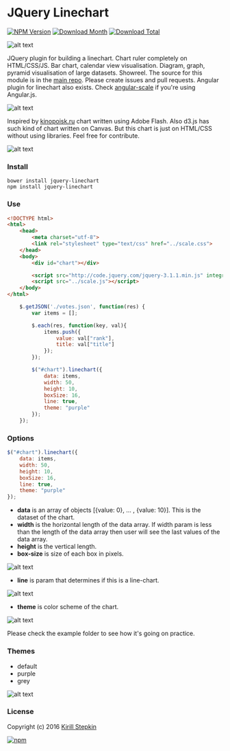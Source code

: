 # JQuery Linechart

[![NPM Version](https://img.shields.io/npm/v/jquery-linechart.svg)](https://www.npmjs.com/package/jquery-linechart)
[![Download Month](https://img.shields.io/npm/dm/jquery-linechart.svg)](https://www.npmjs.com/package/jquery-linechart)
[![Download Total](https://img.shields.io/npm/dt/jquery-linechart.svg)](https://www.npmjs.com/package/jquery-linechart)

![alt text](https://raw.githubusercontent.com/kirillstepkin/scale/master/img/placeit1.jpg)

JQuery plugin for building a linechart. Chart ruler completely on HTML/CSS/JS. Bar chart, calendar view visualisation. Diagram, graph, pyramid visualisation of large datasets. Showreel. The source for this module is in the [main repo](https://github.com/kirillstepkin/jquery-linechart). Please create issues and pull requests. Angular plugin for linechart also exists. Check [angular-scale](https://github.com/kirillstepkin/scale) if you're using Angular.js.

![alt text](https://raw.githubusercontent.com/kirillstepkin/scale/master/img/output_eSVfyQ.gif)

Inspired by [kinopoisk.ru](https://www.kinopoisk.ru/) chart written using Adobe Flash. Also d3.js has such kind of chart written on Canvas. But this chart is just on HTML/CSS without using libraries. Feel free for contribute.

![alt text](https://raw.githubusercontent.com/kirillstepkin/scale/master/img/84d858c0af.png)

### Install

```
bower install jquery-linechart 
npm install jquery-linechart
```

### Use

```html
<!DOCTYPE html>
<html>
	<head>
		<meta charset="utf-8">
		<link rel="stylesheet" type="text/css" href="../scale.css">
	</head>
	<body>
		<div id="chart"></div>

		<script src="http://code.jquery.com/jquery-3.1.1.min.js" integrity="sha256-hVVnYaiADRTO2PzUGmuLJr8BLUSjGIZsDYGmIJLv2b8=" crossorigin="anonymous"></script>
		<script src="../scale.js"></script>
	</body>
</html>
```

```javascript
	$.getJSON('./votes.json', function(res) {
		var items = [];

		$.each(res, function(key, val){
			items.push({
				value: val["rank"],
				title: val["title"]
			});
		});

		$("#chart").linechart({
			data: items,
			width: 50, 
			height: 10,
			boxSize: 16,
			line: true,
			theme: "purple"
		});
	});
```

### Options

```javascript
$("#chart").linechart({
	data: items,
	width: 50, 
	height: 10,
	boxSize: 16,
	line: true,
	theme: "purple"
});
```

* **data** is an array of objects [{value: 0}, ... , {value: 10}]. This is the dataset of the chart.
* **width** is the horizontal length of the data array. If width param is less than the length of the data array then user will see the last values of the data array. 
* **height** is the vertical length.
* **box-size** is size of each box in pixels.

![alt text](https://raw.githubusercontent.com/kirillstepkin/scale/master/img/46cd396faa.jpg)

* **line** is param that determines if this is a line-chart.

![alt text](https://raw.githubusercontent.com/kirillstepkin/scale/master/img/a03def3092.jpg)

* **theme** is color scheme of the chart.

![alt text](https://raw.githubusercontent.com/kirillstepkin/scale/master/img/a657bab0f7.jpg)

Please check the example folder to see how it's going on practice.

### Themes

* default
* purple
* grey

![alt text](https://raw.githubusercontent.com/kirillstepkin/scale/master/img/024486fd94.jpg)

### License

Copyright (c) 2016 [Kirill Stepkin](https://www.npmjs.com/~kirillstyopkin)

[![npm](https://img.shields.io/npm/l/express.svg?maxAge=2592000)](https://github.com/kirillstepkin/jquery-linechart)
